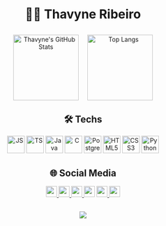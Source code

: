 <h1 align="center">👩‍💻 Thavyne Ribeiro</h1>

##

<!-- Estatísticas lado a lado -->
<div align="center" style="display: flex; justify-content: center; gap: 20px;">
  <img 
    src="https://github-readme-stats.vercel.app/api?username=thavyne-KDR&show_icons=true&include_all_commits=true&count_private=true&theme=dracula&hide_border=false" 
    height="150" 
    alt="Thavyne's GitHub Stats" 
  />
  <img 
    src="https://github-readme-stats.vercel.app/api/top-langs?username=thavyne-KDR&layout=compact&langs_count=6&theme=dracula&hide_border=false" 
    height="150" 
    alt="Top Langs" 
  />
</div>

##

<h2 align="center">🛠️ Techs</h2>

<div align="center">
  <img src="https://cdn.jsdelivr.net/gh/devicons/devicon/icons/javascript/javascript-original.svg" height="40" alt="JS" />
  <img src="https://cdn.jsdelivr.net/gh/devicons/devicon/icons/typescript/typescript-original.svg" height="40" alt="TS" />
  <img src="https://cdn.jsdelivr.net/gh/devicons/devicon/icons/java/java-original.svg" height="40" alt="Java" />
  <img src="https://cdn.jsdelivr.net/gh/devicons/devicon/icons/c/c-original.svg" height="40" alt="C" />
  <img src="https://cdn.jsdelivr.net/gh/devicons/devicon/icons/postgresql/postgresql-original.svg" height="40" alt="PostgreSQL" />
  <img src="https://cdn.jsdelivr.net/gh/devicons/devicon/icons/html5/html5-original.svg" height="40" alt="HTML5" />
  <img src="https://cdn.jsdelivr.net/gh/devicons/devicon/icons/css3/css3-original.svg" height="40" alt="CSS3" />
  <img src="https://cdn.jsdelivr.net/gh/devicons/devicon/icons/python/python-original.svg" height="40" alt="Python" />
</div>

##
<h2 align="center">🌐 Social Media</h2>

<div align="center">
  <a href="https://www.linkedin.com/in/thavyne-kerolly-dias-ribeiro-ribeiro-055458341" target="_blank">
    <img src="https://img.shields.io/static/v1?label=&message=LinkedIn&logo=linkedin&color=0077B5&logoColor=white&style=flat" height="25"/>
  </a>
  <a href="https://www.instagram.com/ribeiro_vyx/" target="_blank">
    <img src="https://img.shields.io/static/v1?label=&message=Instagram&logo=instagram&color=E4405F&logoColor=white&style=flat" height="25"/>
  </a>
  <a href="https://x.com/vyx_dev" target="_blank">
    <img src="https://img.shields.io/static/v1?label=&message=Twitter&logo=twitter&color=1DA1F2&logoColor=white&style=flat" height="25"/>
  </a>
  <img src="https://img.shields.io/static/v1?label=&message=Gmail&logo=gmail&color=D14836&logoColor=white&style=flat" height="25"/>
  <a href="https://www.twitch.tv/vyx_dev" target="_blank">
    <img src="https://img.shields.io/static/v1?label=&message=Twitch&logo=twitch&color=9146FF&logoColor=white&style=flat" height="25"/>
  </a>
  <img src="https://img.shields.io/static/v1?label=&message=Discord&logo=discord&color=7289DA&logoColor=white&style=flat" height="25"/>
</div>


##

##

<!-- Contador de visitas -->
<div align="center">
  <img src="https://profile-counter.glitch.me/thavyne-KDR/count.svg?" />
</div>
